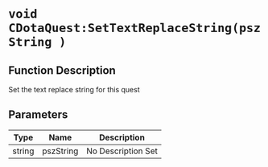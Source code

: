 # `void CDotaQuest:SetTextReplaceString(pszString )`
## Function Description
Set the text replace string for this quest
## Parameters
Type|Name|Description
--|--|--
string|pszString|No Description Set
